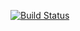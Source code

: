 [![Build Status](https://travis-ci.org/kaimainz/Group_G_Coursework.svg?branch=master)](https://travis-ci.org/kaimainz/Group_G_Coursework)